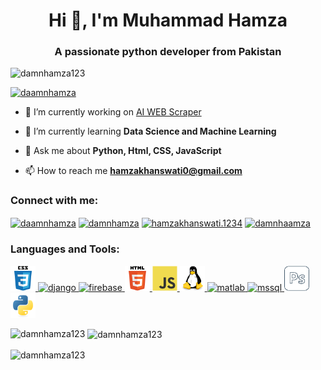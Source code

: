 <h1 align="center">Hi 👋, I'm Muhammad Hamza</h1>
<h3 align="center">A passionate python developer from Pakistan</h3>

<p align="left"> <img src="https://komarev.com/ghpvc/?username=damnhamza123&label=Profile%20views&color=0e75b6&style=flat" alt="damnhamza123" /> </p>

<p align="left"> <a href="https://twitter.com/daamnhamza" target="blank"><img src="https://img.shields.io/twitter/follow/daamnhamza?logo=twitter&style=for-the-badge" alt="daamnhamza" /></a> </p>

- 🔭 I’m currently working on [AI WEB Scraper](https://github.com/damnhamza123/Ai-web-Scraper)

- 🌱 I’m currently learning **Data Science and Machine Learning**

- 💬 Ask me about **Python, Html, CSS, JavaScript**

- 📫 How to reach me **hamzakhanswati0@gmail.com**

<h3 align="left">Connect with me:</h3>
<p align="left">
<a href="https://twitter.com/daamnhamza" target="blank"><img align="center" src="https://raw.githubusercontent.com/rahuldkjain/github-profile-readme-generator/master/src/images/icons/Social/twitter.svg" alt="daamnhamza" height="30" width="40" /></a>
<a href="https://linkedin.com/in/muhammadhamzaj" target="blank"><img align="center" src="https://raw.githubusercontent.com/rahuldkjain/github-profile-readme-generator/master/src/images/icons/Social/linked-in-alt.svg" alt="damnhamza" height="30" width="40" /></a>
<a href="https://fb.com/hamzakhanswati.1234" target="blank"><img align="center" src="https://raw.githubusercontent.com/rahuldkjain/github-profile-readme-generator/master/src/images/icons/Social/facebook.svg" alt="hamzakhanswati.1234" height="30" width="40" /></a>
<a href="https://instagram.com/damnhaamza" target="blank"><img align="center" src="https://raw.githubusercontent.com/rahuldkjain/github-profile-readme-generator/master/src/images/icons/Social/instagram.svg" alt="damnhaamza" height="30" width="40" /></a>
</p>

<h3 align="left">Languages and Tools:</h3>
<p align="left"> <a href="https://www.w3schools.com/css/" target="_blank" rel="noreferrer"> <img src="https://raw.githubusercontent.com/devicons/devicon/master/icons/css3/css3-original-wordmark.svg" alt="css3" width="40" height="40"/> </a> <a href="https://www.djangoproject.com/" target="_blank" rel="noreferrer"> <img src="https://cdn.worldvectorlogo.com/logos/django.svg" alt="django" width="40" height="40"/> </a> <a href="https://firebase.google.com/" target="_blank" rel="noreferrer"> <img src="https://www.vectorlogo.zone/logos/firebase/firebase-icon.svg" alt="firebase" width="40" height="40"/> </a> <a href="https://www.w3.org/html/" target="_blank" rel="noreferrer"> <img src="https://raw.githubusercontent.com/devicons/devicon/master/icons/html5/html5-original-wordmark.svg" alt="html5" width="40" height="40"/> </a> <a href="https://developer.mozilla.org/en-US/docs/Web/JavaScript" target="_blank" rel="noreferrer"> <img src="https://raw.githubusercontent.com/devicons/devicon/master/icons/javascript/javascript-original.svg" alt="javascript" width="40" height="40"/> </a> <a href="https://www.linux.org/" target="_blank" rel="noreferrer"> <img src="https://raw.githubusercontent.com/devicons/devicon/master/icons/linux/linux-original.svg" alt="linux" width="40" height="40"/> </a> <a href="https://www.mathworks.com/" target="_blank" rel="noreferrer"> <img src="https://upload.wikimedia.org/wikipedia/commons/2/21/Matlab_Logo.png" alt="matlab" width="40" height="40"/> </a> <a href="https://www.microsoft.com/en-us/sql-server" target="_blank" rel="noreferrer"> <img src="https://www.svgrepo.com/show/303229/microsoft-sql-server-logo.svg" alt="mssql" width="40" height="40"/> </a> <a href="https://www.photoshop.com/en" target="_blank" rel="noreferrer"> <img src="https://raw.githubusercontent.com/devicons/devicon/master/icons/photoshop/photoshop-line.svg" alt="photoshop" width="40" height="40"/> </a> <a href="https://www.python.org" target="_blank" rel="noreferrer"> <img src="https://raw.githubusercontent.com/devicons/devicon/master/icons/python/python-original.svg" alt="python" width="40" height="40"/> </a> </p>

<p><img align="left" src="https://github-readme-stats.vercel.app/api/top-langs?username=damnhamza123&show_icons=true&locale=en&layout=compact" alt="damnhamza123" /></p>

<p>&nbsp;<img align="center" src="https://github-readme-stats.vercel.app/api?username=damnhamza123&show_icons=true&locale=en" alt="damnhamza123" /></p>

<p><img align="center" src="https://github-readme-streak-stats.herokuapp.com/?user=damnhamza123&" alt="damnhamza123" /></p>
